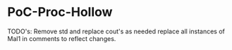 # PoC-Proc-Hollow

TODO's:
  Remove std and replace cout's as needed
  replace all instances of Mal1 in comments to reflect changes. 
